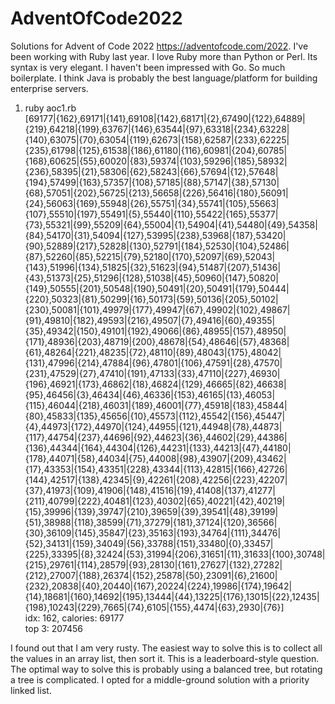 # AdventOfCode2022
Solutions for Advent of Code 2022 https://adventofcode.com/2022. I've been working with Ruby last year.
I love Ruby more than Python or Perl. Its syntax is very elegant. I haven't been impressed with Go.
So much boilerplate. I think Java is probably the best language/platform for building enterprise servers.

1. ruby aoc1.rb  
[69177|{162},69171|{141},69108|{142},68171|{2},67490|{122},64889|{219},64218|{199},63767|{146},63544|{97},63318|{234},63228|{140},63075|{70},63054|{119},62673|{158},62587|{233},62225|{235},61798|{125},61538|{186},61180|{116},60981|{204},60785|{168},60625|{55},60020|{83},59374|{103},59296|{185},58932|{236},58395|{21},58306|{62},58243|{66},57694|{12},57648|{194},57499|{163},57357|{108},57185|{88},57147|{38},57130|{68},57051|{202},56725|{213},56658|{226},56416|{180},56091|{24},56063|{169},55948|{26},55751|{34},55741|{105},55663|{107},55510|{197},55491|{5},55440|{110},55422|{165},55377|{73},55321|{99},55209|{64},55004|{1},54904|{41},54480|{49},54358|{84},54170|{31},54094|{127},53995|{238},53968|{187},53420|{90},52889|{217},52828|{130},52791|{184},52530|{104},52486|{87},52260|{85},52215|{79},52180|{170},52097|{69},52043|{143},51996|{134},51825|{32},51623|{94},51487|{207},51436|{43},51373|{25},51296|{128},51038|{45},50960|{147},50820|{149},50555|{201},50548|{190},50491|{20},50491|{179},50444|{220},50323|{81},50299|{16},50173|{59},50136|{205},50102|{230},50081|{101},49979|{177},49947|{67},49902|{102},49867|{91},49810|{182},49593|{216},49507|{7},49416|{60},49355|{35},49342|{150},49101|{192},49066|{86},48955|{157},48950|{171},48936|{203},48719|{200},48678|{54},48646|{57},48368|{61},48264|{221},48235|{72},48110|{89},48043|{175},48042|{131},47996|{214},47884|{96},47801|{106},47591|{28},47570|{231},47529|{27},47410|{191},47133|{33},47110|{227},46930|{196},46921|{173},46862|{18},46824|{129},46665|{82},46638|{95},46456|{3},46434|{46},46336|{153},46165|{13},46053|{115},46044|{218},46031|{189},46001|{77},45918|{183},45844|{80},45833|{135},45656|{10},45573|{112},45542|{156},45447|{4},44973|{172},44970|{124},44955|{121},44948|{78},44873|{117},44754|{237},44696|{92},44623|{36},44602|{29},44386|{136},44344|{164},44304|{126},44231|{133},44213|{47},44180|{178},44071|{58},44034|{75},44008|{98},43907|{209},43462|{17},43353|{154},43351|{228},43344|{113},42815|{166},42726|{144},42517|{138},42345|{9},42261|{208},42256|{223},42207|{37},41973|{109},41906|{148},41516|{19},41408|{137},41277|{211},40799|{222},40481|{123},40302|{65},40221|{42},40219|{15},39996|{139},39747|{210},39659|{39},39541|{48},39199|{51},38988|{118},38599|{71},37279|{181},37124|{120},36566|{30},36109|{145},35847|{23},35163|{193},34764|{111},34476|{52},34131|{159},34049|{56},33788|{151},33480|{0},33457|{225},33395|{8},32424|{53},31994|{206},31651|{11},31633|{100},30748|{215},29761|{114},28579|{93},28130|{161},27627|{132},27282|{212},27007|{188},26374|{152},25878|{50},23091|{6},21600|{232},20838|{40},20440|{167},20224|{224},19986|{174},19642|{14},18681|{160},14692|{195},13444|{44},13225|{176},13015|{22},12435|{198},10243|{229},7665|{74},6105|{155},4474|{63},2930|{76}]  
idx: 162, calories: 69177  
top 3: 207456

I found out that I am very rusty. The easiest way to solve this is to collect all the values in an array list, then sort
it. This is a leaderboard-style question. The optimal way to solve this is probably using a balanced tree, but rotating
a tree is complicated. I opted for a middle-ground solution with a priority linked list.